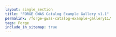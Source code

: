 ```yaml
---
layout: single_section
title: "FORGE GWAS Catalog Example Gallery v1.1"
permalink: /forge-gwas-catalog-example-gallery11/
tags: Forge
include_in_sitemap: true
---
```

